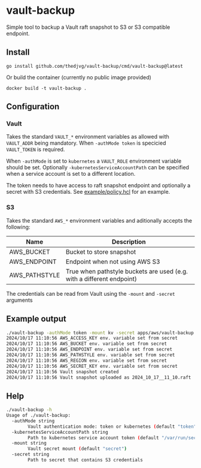 # vault-backup
Simple tool to backup a Vault raft snapshot to S3 or S3 compatible endpoint.

## Install
```
go install github.com/thedjvg/vault-backup/cmd/vault-backup@latest
```

Or build the container (currently no public image provided)
```
docker build -t vault-backup .
```

## Configuration

### Vault
Takes the standard `VAULT_*` environment variables as allowed with `VAULT_ADDR` being mandatory.
When `-authMode token` is specicied `VAULT_TOKEN` is required.

When `-authMode` is set to `kubernetes` a `VAULT_ROLE` environment variable should be set. Optionally `-kubernetesServiceAccountPath` can be specified when a service account is set to a different location.

The token needs to have access to raft snapshot endpoint and optionally a secret with S3 credentials. See [example/policy.hcl](example/policy.hcl) for an example.

### S3
Takes the standard `AWS_*` environment variables and aditionally accepts the following:

| Name | Description |
|-|-|
| AWS_BUCKET | Bucket to store snapshot |
| AWS_ENDPOINT | Endpoint when not using AWS S3|
| AWS_PATHSTYLE | True when pathstyle buckets are used (e.g. with a different endpoint)

The credentials can be read from Vault using the `-mount` and `-secret` arguments

## Example output
```bash
./vault-backup -authMode token -mount kv -secret apps/aws/vault-backup
2024/10/17 11:10:56 AWS_ACCESS_KEY env. variable set from secret
2024/10/17 11:10:56 AWS_BUCKET env. variable set from secret
2024/10/17 11:10:56 AWS_ENDPOINT env. variable set from secret
2024/10/17 11:10:56 AWS_PATHSTYLE env. variable set from secret
2024/10/17 11:10:56 AWS_REGION env. variable set from secret
2024/10/17 11:10:56 AWS_SECRET_KEY env. variable set from secret
2024/10/17 11:10:56 Vault snapshot created
2024/10/17 11:10:56 Vault snapshot uploaded as 2024_10_17__11_10.raft
```
## Help
```bash
./vault-backup -h
Usage of ./vault-backup:
  -authMode string
        Vault authentication mode: token or kubernetes (default "token")
  -kubernetesServiceAccountPath string
        Path to kubernetes service account token (default "/var/run/secrets/kubernetes.io/serviceaccount")
  -mount string
        Vault secret mount (default "secret")
  -secret string
        Path to secret that contains S3 credentials
````
